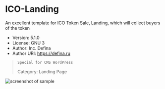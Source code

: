 ICO-Landing
=====================
An excellent template for ICO Token Sale, Landing, which will collect buyers of the token

* Version: 5.1.0
* License: GNU 3
* Author: Inc. Defina
* Author URI: <https://defina.ru>


> `Special for CMS WordPress`
> 
> Category: Landing Page

![screenshot of sample](https://defina.ru/tokensale.mymining.png)
